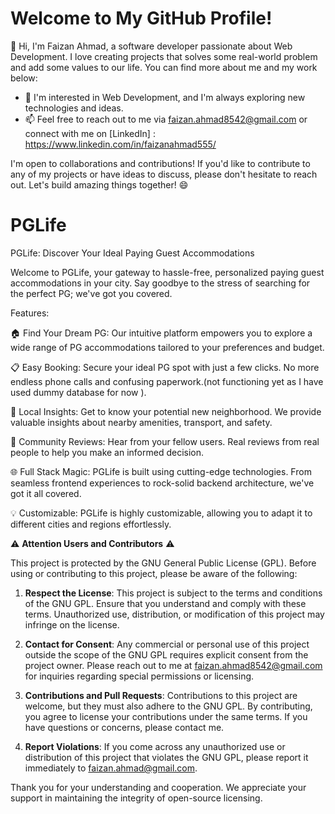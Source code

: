 # Welcome to My GitHub Profile!

👋 Hi, I'm Faizan Ahmad, a software developer passionate about Web Development. I love creating projects that solves some real-world problem and add some values to our life. You can find more about me and my work below:

- 🌱 I'm interested in Web Development, and I'm always exploring new technologies and ideas.
- 📫 Feel free to reach out to me via faizan.ahmad8542@gmail.com or connect with me on [LinkedIn] : https://www.linkedin.com/in/faizanahmad555/

I'm open to collaborations and contributions! If you'd like to contribute to any of my projects or have ideas to discuss, please don't hesitate to reach out. Let's build amazing things together! 😄


# PGLife

PGLife: Discover Your Ideal Paying Guest Accommodations

Welcome to PGLife, your gateway to hassle-free, personalized paying guest accommodations in your city. Say goodbye to the stress of searching for the perfect PG; we've got you covered.

Features:

🏠 Find Your Dream PG: Our intuitive platform empowers you to explore a wide range of PG accommodations tailored to your preferences and budget.

📋 Easy Booking: Secure your ideal PG spot with just a few clicks. No more endless phone calls and confusing paperwork.(not functioning yet as I have used dummy database for now ).

🌆 Local Insights: Get to know your potential new neighborhood. We provide valuable insights about nearby amenities, transport, and safety.

📢 Community Reviews: Hear from your fellow users. Real reviews from real people to help you make an informed decision.

🌐 Full Stack Magic: PGLife is built using cutting-edge technologies. From seamless frontend experiences to rock-solid backend architecture, we've got it all covered.

💡 Customizable: PGLife is highly customizable, allowing you to adapt it to different cities and regions effortlessly.




⚠️ **Attention Users and Contributors** ⚠️

This project is protected by the GNU General Public License (GPL). Before using or contributing to this project, please be aware of the following:

1. **Respect the License**: This project is subject to the terms and conditions of the GNU GPL. Ensure that you understand and comply with these terms. Unauthorized use, distribution, or modification of this project may infringe on the license.

2. **Contact for Consent**: Any commercial or personal use of this project outside the scope of the GNU GPL requires explicit consent from the project owner. Please reach out to me at faizan.ahmad8542@gmail.com for inquiries regarding special permissions or licensing.

3. **Contributions and Pull Requests**: Contributions to this project are welcome, but they must also adhere to the GNU GPL. By contributing, you agree to license your contributions under the same terms. If you have questions or concerns, please contact me.

4. **Report Violations**: If you come across any unauthorized use or distribution of this project that violates the GNU GPL, please report it immediately to faizan.ahmad@gmail.com.

Thank you for your understanding and cooperation. We appreciate your support in maintaining the integrity of open-source licensing.

